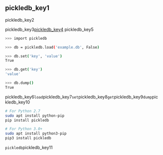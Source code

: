 ## pickledb_key1
pickledb_key2

pickledb_key3[pickledb_key4](https://pythonhosted.org/pickleDB/)
pickledb_key5

```bash
>>> import pickledb

>>> db = pickledb.load('example.db', False)

>>> db.set('key', 'value')
True

>>> db.get('key')
'value'

>>> db.dump()
True
```
pickledb_key6`load`pickledb_key7`set`pickledb_key8`get`pickledb_key9`dump`pickledb_key10

```bash
# For Python 2.7
sudo apt install python-pip
pip install pickledb

# For Python 3.0+
sudo apt install python3-pip
pip3 install pickledb
```
`pickledb`pickledb_key11